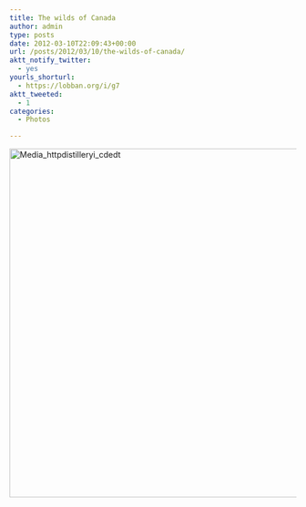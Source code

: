 ```yaml
---
title: The wilds of Canada
author: admin
type: posts
date: 2012-03-10T22:09:43+00:00
url: /posts/2012/03/10/the-wilds-of-canada/
aktt_notify_twitter:
  - yes
yourls_shorturl:
  - https://lobban.org/i/g7
aktt_tweeted:
  - 1
categories:
  - Photos

---
```

<div class='posterous_autopost'>
  <a href="http://instagr.am/p/IAhUW0qlip/"></p> 
  
  <div class='p_embed p_image_embed'>
    <a href="http://getfile3.posterous.com/getfile/files.posterous.com/nonimage/jhozajbnutEJEFzDuHvfwEeoEriylBathHtiEqnqjxBacHJjdAjxJyqqhwHm/media_httpdistilleryi_CdeDt.jpg.scaled1000.jpg"><img alt="Media_httpdistilleryi_cdedt" height="612" src="https://getfile3.posterous.com/getfile/files.posterous.com/nonimage/jhozajbnutEJEFzDuHvfwEeoEriylBathHtiEqnqjxBacHJjdAjxJyqqhwHm/media_httpdistilleryi_CdeDt.jpg.scaled1000.jpg" width="612" /></a>
  </div>
  
  <p>
    </a></div>
